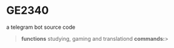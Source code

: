 # GE2340
a telegram bot source code
> **functions**
studying, gaming and translationd
> **commands:**>


